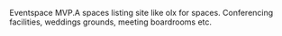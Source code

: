 Eventspace MVP.A spaces listing site like olx for spaces. Conferencing facilities, weddings grounds, meeting boardrooms etc.